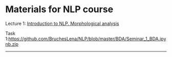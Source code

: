 # Materials for NLP course

Lecture 1: [Introduction to NLP. Morphological analysis](https://github.com/BruchesLena/NLP/blob/master/Lecture_1.pdfs)

Task 1:https://github.com/BruchesLena/NLP/blob/master/BDA/Seminar_1_BDA.ipynb.zip

---
